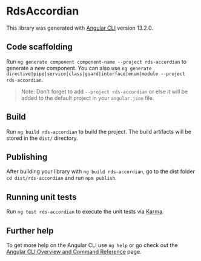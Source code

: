 # RdsAccordian

This library was generated with [Angular CLI](https://github.com/angular/angular-cli) version 13.2.0.

## Code scaffolding

Run `ng generate component component-name --project rds-accordian` to generate a new component. You can also use `ng generate directive|pipe|service|class|guard|interface|enum|module --project rds-accordian`.
> Note: Don't forget to add `--project rds-accordian` or else it will be added to the default project in your `angular.json` file. 

## Build

Run `ng build rds-accordian` to build the project. The build artifacts will be stored in the `dist/` directory.

## Publishing

After building your library with `ng build rds-accordian`, go to the dist folder `cd dist/rds-accordian` and run `npm publish`.

## Running unit tests

Run `ng test rds-accordian` to execute the unit tests via [Karma](https://karma-runner.github.io).

## Further help

To get more help on the Angular CLI use `ng help` or go check out the [Angular CLI Overview and Command Reference](https://angular.io/cli) page.

